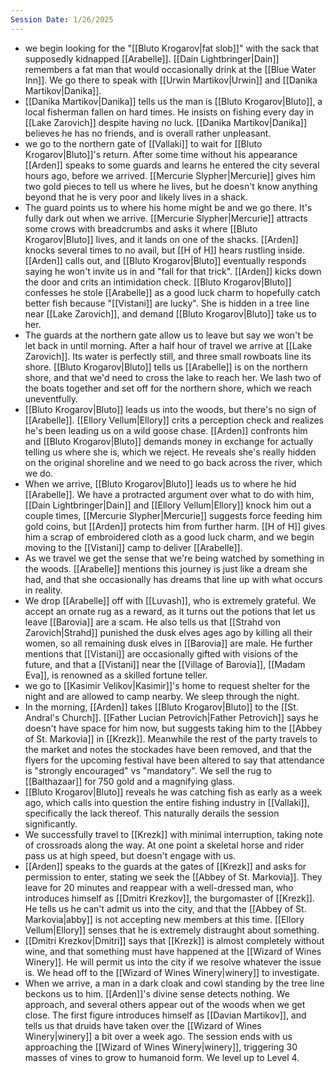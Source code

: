```yaml
---
Session Date: 1/26/2025
---
```

- we begin looking for the "[[Bluto Krogarov|fat slob]]" with the sack that supposedly kidnapped [[Arabelle]]. [[Dain Lightbringer|Dain]] remembers a fat man that would occasionally drink at the [[Blue Water Inn]]. We go there to speak with [[Urwin Martikov|Urwin]] and [[Danika Martikov|Danika]].
- [[Danika Martikov|Danika]] tells us the man is [[Bluto Krogarov|Bluto]], a local fisherman fallen on hard times. He insists on fishing every day in [[Lake Zarovich]] despite having no luck. [[Danika Martikov|Danika]] believes he has no friends, and is overall rather unpleasant.
- we go to the northern gate of [[Vallaki]] to wait for [[Bluto Krogarov|Bluto]]'s return. After some time without his appearance [[Arden]] speaks to some guards and learns he entered the city several hours ago, before we arrived. [[Mercurie Slypher|Mercurie]] gives him two gold pieces to tell us where he lives, but he doesn't know anything beyond that he is very poor and likely lives in a shack.
- The guard points us to where his home might be and we go there. It's fully dark out when we arrive. [[Mercurie Slypher|Mercurie]] attracts some crows with breadcrumbs and asks it where [[Bluto Krogarov|Bluto]] lives, and it lands on one of the shacks. [[Arden]] knocks several times to no avail, but [[H of H]] hears rustling inside. [[Arden]] calls out, and [[Bluto Krogarov|Bluto]] eventually responds saying he won't invite us in and "fall for that trick". [[Arden]] kicks down the door and crits an intimidation check. [[Bluto Krogarov|Bluto]] confesses he stole [[Arabelle]] as a good luck charm to hopefully catch better fish because "[[Vistani]] are lucky". She is hidden in a tree line near [[Lake Zarovich]], and demand [[Bluto Krogarov|Bluto]] take us to her.
- The guards at the northern gate allow us to leave but say we won't be let back in until morning. After a half hour of travel we arrive at [[Lake Zarovich]]. Its water is perfectly still, and three small rowboats line its shore. [[Bluto Krogarov|Bluto]] tells us [[Arabelle]] is on the northern shore, and that we'd need to cross the lake to reach her. We lash two of the boats together and set off for the northern shore, which we reach uneventfully.
- [[Bluto Krogarov|Bluto]] leads us into the woods, but there's no sign of [[Arabelle]]. [[Ellory Vellum|Ellory]] crits a perception check and realizes he's been leading us on a wild goose chase. [[Arden]] confronts him and [[Bluto Krogarov|Bluto]] demands money in exchange for actually telling us where she is, which we reject. He reveals she's really hidden on the original shoreline and we need to go back across the river, which we do.
- When we arrive, [[Bluto Krogarov|Bluto]] leads us to where he hid [[Arabelle]]. We have a protracted argument over what to do with him, [[Dain Lightbringer|Dain]] and [[Ellory Vellum|Ellory]] knock him out a couple times, [[Mercurie Slypher|Mercurie]] suggests force feeding him gold coins, but [[Arden]] protects him from further harm. [[H of H]] gives him a scrap of embroidered cloth as a good luck charm, and we begin moving to the [[Vistani]] camp to deliver [[Arabelle]].
- As we travel we get the sense that we're being watched by something in the woods. [[Arabelle]] mentions this journey is just like a dream she had, and that she occasionally has dreams that line up with what occurs in reality.
- We drop [[Arabelle]] off with [[Luvash]], who is extremely grateful. We accept an ornate rug as a reward, as it turns out the potions that let us leave [[Barovia]] are a scam. He also tells us that [[Strahd von Zarovich|Strahd]] punished the dusk elves ages ago by killing all their women, so all remaining dusk elves in [[Barovia]] are male. He further mentions that [[Vistani]] are occasionally gifted with visions of the future, and that a [[Vistani]] near the [[Village of Barovia]], [[Madam Eva]], is renowned as a skilled fortune teller.
- we go to [[Kasimir Velikov|Kasimir]]'s home to request shelter for the night and are allowed to camp nearby. We sleep through the night.
- In the morning, [[Arden]] takes [[Bluto Krogarov|Bluto]] to the [[St. Andral's Church]]. [[Father Lucian Petrovich|Father Petrovich]] says he doesn't have space for him now, but suggests taking him to the [[Abbey of St. Markovia]] in [[Krezk]]. Meanwhile the rest of the party travels to the market and notes the stockades have been removed, and that the flyers for the upcoming festival have been altered to say that attendance is "strongly encouraged" vs "mandatory". We sell the rug to [[Balthazaar]] for 750 gold and a magnifying glass.
- [[Bluto Krogarov|Bluto]] reveals he was catching fish as early as a week ago, which calls into question the entire fishing industry in [[Vallaki]], specifically the lack thereof. This naturally derails the session significantly.
- We successfully travel to [[Krezk]] with minimal interruption, taking note of crossroads along the way. At one point a skeletal horse and rider pass us at high speed, but doesn't engage with us.
- [[Arden]] speaks to the guards at the gates of [[Krezk]] and asks for permission to enter, stating we seek the [[Abbey of St. Markovia]]. They leave for 20 minutes and reappear with a well-dressed man, who introduces himself as [[Dmitri Krezkov]], the burgomaster of [[Krezk]]. He tells us he can't admit us into the city, and that the [[Abbey of St. Markovia|abby]] is not accepting new members at this time. [[Ellory Vellum|Ellory]] senses that he is extremely distraught about something.
- [[Dmitri Krezkov|Dmitri]] says that [[Krezk]] is almost completely without wine, and that something must have happened at the [[Wizard of Wines Winery]]. He will permit us into the city if we resolve whatever the issue is. We head off to the [[Wizard of Wines Winery|winery]] to investigate.
- When we arrive, a man in a dark cloak and cowl standing by the tree line beckons us to him. [[Arden]]'s divine sense detects nothing. We approach, and several others appear out of the woods when we get close. The first figure introduces himself as [[Davian Martikov]], and tells us that druids have taken over the [[Wizard of Wines Winery|winery]] a bit over a week ago. The session ends with us approaching the [[Wizard of Wines Winery|winery]], triggering 30 masses of vines to grow to humanoid form. We level up to Level 4.